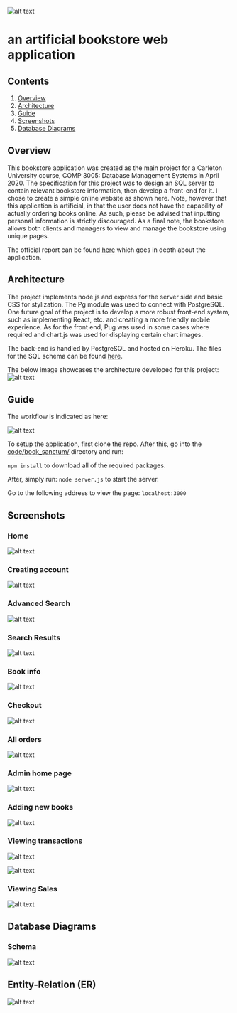 ![alt text](code/book_sanctum/source/pages/themes/images/logoBlack.png)
# an artificial bookstore web application

## Contents
1. [Overview](#Overview)
2. [Architecture](#Architecture)
3. [Guide](#guide)
4. [Screenshots](#screenshots)
5. [Database Diagrams](#Database-Diagrams)

## Overview

This bookstore application was created as the main project for a Carleton University course, COMP 3005: Database Management Systems in April 2020. The specification for this project was to design an SQL server to contain relevant bookstore information, then develop a front-end for it. I chose to create a simple online website as shown here. Note, however that this application is artificial, in that the user does not have the capability of actually ordering books online. As such, please be advised that inputting personal information is strictly discouraged. As a final note, the bookstore allows both clients and managers to view and manage the bookstore using unique pages. 

The official report can be found [here](/documentation/101070889.pdf) which goes in depth about the application. 

## Architecture

The project implements node.js and express for the server side and basic CSS for stylization. The Pg module was used to connect with PostgreSQL. One future goal of the project is to develop a more robust front-end system, such as implementing React, etc. and creating a more friendly mobile experience. As for the front end, Pug was used in some cases where required and chart.js was used for displaying certain chart images. 

The back-end is handled by PostgreSQL and hosted on Heroku. The files for the SQL schema can be found [here](SQL/).

The below image showcases the architecture developed for this project:
![alt text](documentation/diagrams/architecture.png)

## Guide

The workflow is indicated as here:

![alt text](documentation/diagrams/workflow.png)

To setup the application, first clone the repo. After this, go into the [code/book_sanctum/](/code/book_sanctum/) directory and run:

`npm install` to download all of the required packages.  

After, simply run:
`node server.js` to start the server. 

Go to the following address to view the page:
`localhost:3000`


## Screenshots

### Home

![alt text](documentation/screenshots/home_client.PNG)

### Creating account

![alt text](documentation/screenshots/create_account.PNG)


### Advanced Search

![alt text](documentation/screenshots/advanced_search.PNG)

### Search Results

![alt text](documentation/screenshots/search.PNG)

### Book info

![alt text](documentation/screenshots/book_info.PNG)


### Checkout

![alt text](documentation/screenshots/checkout.PNG)


### All orders

![alt text](documentation/screenshots/orders.PNG)

### Admin home page

![alt text](documentation/screenshots/admin_home.PNG)


### Adding new books

![alt text](documentation/screenshots/inventory.PNG)


### Viewing transactions

![alt text](documentation/screenshots/transactions_1.PNG)

![alt text](documentation/screenshots/transactions_2.PNG)

### Viewing Sales

![alt text](documentation/screenshots/sales_1.PNG)

## Database Diagrams

### Schema
![alt text](documentation/schema.png)

## Entity-Relation (ER)
![alt text](documentation/er_diagram.png)
